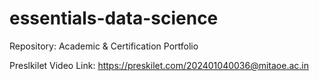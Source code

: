 # essentials-data-science
Repository: Academic &amp; Certification Portfolio

Preslkilet Video Link: https://preskilet.com/202401040036@mitaoe.ac.in
